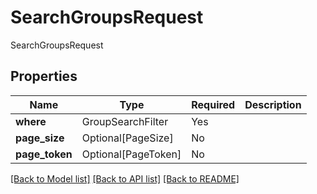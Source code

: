 # SearchGroupsRequest

SearchGroupsRequest

## Properties
| Name | Type | Required | Description |
| ------------ | ------------- | ------------- | ------------- |
**where** | GroupSearchFilter | Yes |  |
**page_size** | Optional[PageSize] | No |  |
**page_token** | Optional[PageToken] | No |  |


[[Back to Model list]](../../README.md#models-v2-link) [[Back to API list]](../../README.md#documentation-for-api-endpoints) [[Back to README]](../../README.md)
